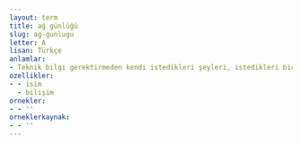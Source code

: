 ```yaml
---
layout: term
title: ağ günlüğü
slug: ag-gunlugu
letter: A
lisan: Türkçe
anlamlar:
- Teknik bilgi gerektirmeden kendi istedikleri şeyleri, istedikleri biçimde yazan kimselerin oluşturdukları günlüğe benzeyen sosyal medya sitesi
ozellikler:
- - isim
  - bilişim
ornekler:
- - ''
orneklerkaynak:
- - ''
---
```

